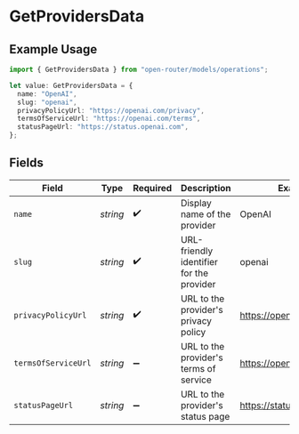 # GetProvidersData

## Example Usage

```typescript
import { GetProvidersData } from "open-router/models/operations";

let value: GetProvidersData = {
  name: "OpenAI",
  slug: "openai",
  privacyPolicyUrl: "https://openai.com/privacy",
  termsOfServiceUrl: "https://openai.com/terms",
  statusPageUrl: "https://status.openai.com",
};
```

## Fields

| Field                                    | Type                                     | Required                                 | Description                              | Example                                  |
| ---------------------------------------- | ---------------------------------------- | ---------------------------------------- | ---------------------------------------- | ---------------------------------------- |
| `name`                                   | *string*                                 | :heavy_check_mark:                       | Display name of the provider             | OpenAI                                   |
| `slug`                                   | *string*                                 | :heavy_check_mark:                       | URL-friendly identifier for the provider | openai                                   |
| `privacyPolicyUrl`                       | *string*                                 | :heavy_check_mark:                       | URL to the provider's privacy policy     | https://openai.com/privacy               |
| `termsOfServiceUrl`                      | *string*                                 | :heavy_minus_sign:                       | URL to the provider's terms of service   | https://openai.com/terms                 |
| `statusPageUrl`                          | *string*                                 | :heavy_minus_sign:                       | URL to the provider's status page        | https://status.openai.com                |